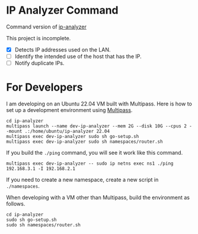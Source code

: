 # IP Analyzer Command

Command version of [ip-analyzer](https://github.com/matac42/ip-analyzer)

This project is incomplete.

- [x] Detects IP addresses used on the LAN.
- [ ] Identify the intended use of the host that has the IP.
- [ ] Notify duplicate IPs.

# For Developers

I am developing on an Ubuntu 22.04 VM built with Multipass.
Here is how to set up a development environment using [Multipass](https://multipass.run/).

```
cd ip-analyzer
multipass launch --name dev-ip-analyzer --mem 2G --disk 10G --cpus 2 --mount .:/home/ubuntu/ip-analyzer 22.04
multipass exec dev-ip-analyzer sudo sh go-setup.sh
multipass exec dev-ip-analyzer sudo sh namespaces/router.sh
```

If you build the `./ping` command, you will see it work like this command.

```
multipass exec dev-ip-analyzer -- sudo ip netns exec ns1 ./ping 192.168.3.1 -I 192.168.2.1
```

If you need to create a new namespace, create a new script in `./namespaces`.

When developing with a VM other than Multipass, build the environment as follows.

```
cd ip-analyzer
sudo sh go-setup.sh
sudo sh namespaces/router.sh
```
